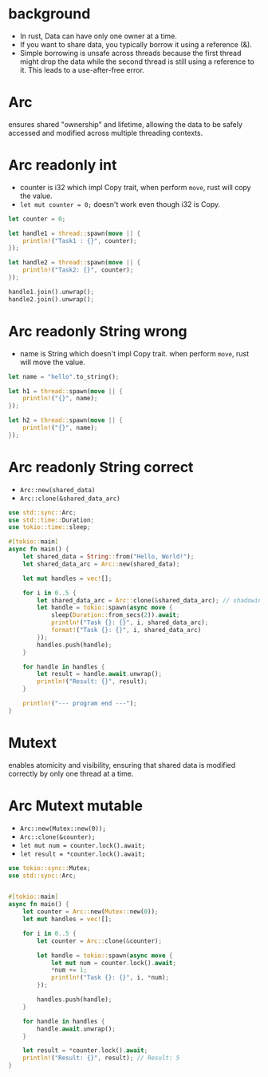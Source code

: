 # background

- In rust, Data can have only one owner at a time.
- If you want to share data, you typically borrow it using a reference (&).
- Simple borrowing is unsafe across threads because the first thread might drop the data while the second thread is still using a reference to it. This leads to a use-after-free error.

# Arc

ensures shared "ownership" and lifetime, allowing the data to be safely accessed and modified across multiple threading contexts.

# Arc readonly int

- counter is i32 which impl Copy trait, when perform `move`, rust will copy the value.
- `let mut counter = 0;` doesn't work even though i32 is Copy.

```rs
let counter = 0;

let handle1 = thread::spawn(move || {
    println!("Task1 : {}", counter);
});

let handle2 = thread::spawn(move || {
    println!("Task2: {}", counter);
});

handle1.join().unwrap();
handle2.join().unwrap();
```

# Arc readonly String wrong

- name is String which doesn't impl Copy trait. when perform `move`, rust will move the value.

```rust
let name = "hello".to_string();

let h1 = thread::spawn(move || {
    println!("{}", name);
});

let h2 = thread::spawn(move || {
    println!("{}", name);
});
```

# Arc readonly String correct

- `Arc::new(shared_data)`
- `Arc::clone(&shared_data_arc)`

```rs
use std::sync::Arc;
use std::time::Duration;
use tokio::time::sleep;

#[tokio::main]
async fn main() {
    let shared_data = String::from("Hello, World!");
    let shared_data_arc = Arc::new(shared_data);

    let mut handles = vec![];

    for i in 0..5 {
        let shared_data_arc = Arc::clone(&shared_data_arc); // shadowing
        let handle = tokio::spawn(async move {
            sleep(Duration::from_secs(2)).await;
            println!("Task {}: {}", i, shared_data_arc);
            format!("Task {}: {}", i, shared_data_arc)
        });
        handles.push(handle);
    }

    for handle in handles {
        let result = handle.await.unwrap();
        println!("Result: {}", result);
    }

    println!("--- program end ---");
}
```

# Mutext

enables atomicity and visibility, ensuring that shared data is modified correctly by only one thread at a time.

# Arc Mutext mutable

- `Arc::new(Mutex::new(0));`
- `Arc::clone(&counter);`
- `let mut num = counter.lock().await;`
- `let result = *counter.lock().await;`

```rs
use tokio::sync::Mutex;
use std::sync::Arc;


#[tokio::main]
async fn main() {
    let counter = Arc::new(Mutex::new(0));
    let mut handles = vec![];

    for i in 0..5 {
        let counter = Arc::clone(&counter);

        let handle = tokio::spawn(async move {
            let mut num = counter.lock().await;
            *num += 1;
            println!("Task {}: {}", i, *num);
        });

        handles.push(handle);
    }

    for handle in handles {
        handle.await.unwrap();
    }

    let result = *counter.lock().await;
    println!("Result: {}", result); // Result: 5
}
```
